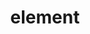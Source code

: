 ---
title:	"<link> element"
description: ""
category: html
keywords: css, style
last_test_date:	"2019-02-28"
test_url: "/tests/css-placement.html"
test_results_url: "https://app.emailonacid.com/app/acidtest/6vV9sx4RoRsdnkZBDjLWwSC18VcUQzJY00tlj2NVSxKKv/list"
stats: {
	apple-mail: {
		macos: {
			"12.4": "y"
		},
		ios: {
			"12.1": "y"
		}
	},
	gmail: {
		desktop-webmail: {
			"2019-02":	"n"
		},
		ios: {
			"2019-02":	"n"
		},
		android: {
			"2019-02":	"n"
		}
	},
    orange: {
        desktop-webmail: {
            "2019-08":"y"
        },
        ios: {
            "2019-08":"y"
        },
        android: {
            "2019-10":"y"
        }
    },
	outlook: {
		windows: {
			"2007": "y",
			"2010": "y",
			"2013": "y",
			"2016": "y",
			"2019": "y"
		},
		windows-10-mail: {
			"2019-02": "y"
		},
		macos: {
			"2019-02": "y"
		},
		outlook-com: {
			"2019-02": "n"
		},
		ios: {
			"2019-02": "n"
		},
		android: {
			"2019-02": "n"
		}
	},
    thunderbird: {
        macos: {
            "60.8":"y"
        }
    },
	yahoo: {
		desktop-webmail: {
			"2019-02": "n"
		},
		ios: {
			"2019-02": "n"
		},
		android: {
			"2019-02": "n"
		}
	},
	aol: {
		desktop-webmail: {
			"2019-02": "n"
		},
        ios: {
            "2019-02": "n"
        },
        android: {
            "2020-01":"n"
        }
	},
	samsung-email: {
		android: {
			"5.0.10.2": "n"
		}
	},
    sfr: {
        desktop-webmail: {
            "2020-01":"n"
        },
        ios: {
            "2020-01":"n"
        },
        android: {
            "2020-01":"n"
        }
    }
}
---